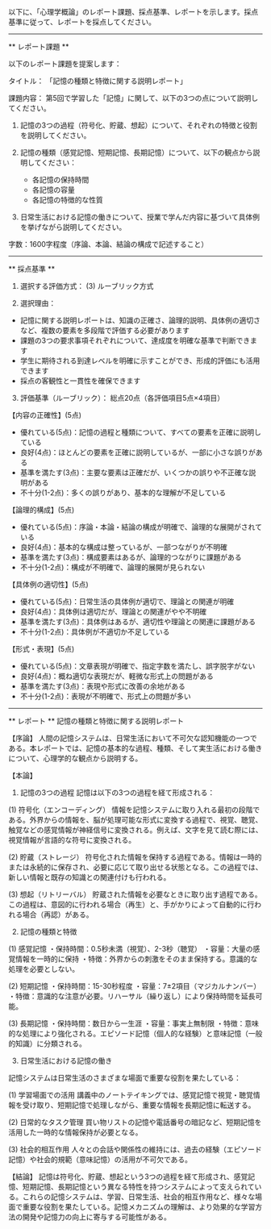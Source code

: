 以下に、「心理学概論」のレポート課題、採点基準、レポートを示します。採点基準に従って、レポートを採点してください。

---------------------------------------
** レポート課題 **

以下のレポート課題を提案します：

タイトル：
「記憶の種類と特徴に関する説明レポート」

課題内容：
第5回で学習した「記憶」に関して、以下の3つの点について説明してください。

1. 記憶の3つの過程（符号化、貯蔵、想起）について、それぞれの特徴と役割を説明してください。

2. 記憶の種類（感覚記憶、短期記憶、長期記憶）について、以下の観点から説明してください：
   - 各記憶の保持時間
   - 各記憶の容量
   - 各記憶の特徴的な性質

3. 日常生活における記憶の働きについて、授業で学んだ内容に基づいて具体例を挙げながら説明してください。

字数：1600字程度（序論、本論、結論の構成で記述すること）

---------------------------------------
** 採点基準 **

1. 選択する評価方式：
(3) ルーブリック方式

2. 選択理由：
- 記憶に関する説明レポートは、知識の正確さ、論理的説明、具体例の適切さなど、複数の要素を多段階で評価する必要があります
- 課題の3つの要求事項それぞれについて、達成度を明確な基準で判断できます
- 学生に期待される到達レベルを明確に示すことができ、形成的評価にも活用できます
- 採点の客観性と一貫性を確保できます

3. 評価基準（ルーブリック）：
総点20点（各評価項目5点×4項目）

【内容の正確性】(5点)
- 優れている(5点)：記憶の過程と種類について、すべての要素を正確に説明している
- 良好(4点)：ほとんどの要素を正確に説明しているが、一部に小さな誤りがある
- 基準を満たす(3点)：主要な要素は正確だが、いくつかの誤りや不正確な説明がある
- 不十分(1-2点)：多くの誤りがあり、基本的な理解が不足している

【論理的構成】(5点)
- 優れている(5点)：序論・本論・結論の構成が明確で、論理的な展開がされている
- 良好(4点)：基本的な構成は整っているが、一部つながりが不明確
- 基準を満たす(3点)：構成要素はあるが、論理的つながりに課題がある
- 不十分(1-2点)：構成が不明確で、論理的展開が見られない

【具体例の適切性】(5点)
- 優れている(5点)：日常生活の具体例が適切で、理論との関連が明確
- 良好(4点)：具体例は適切だが、理論との関連がやや不明確
- 基準を満たす(3点)：具体例はあるが、適切性や理論との関連に課題がある
- 不十分(1-2点)：具体例が不適切か不足している

【形式・表現】(5点)
- 優れている(5点)：文章表現が明確で、指定字数を満たし、誤字脱字がない
- 良好(4点)：概ね適切な表現だが、軽微な形式上の問題がある
- 基準を満たす(3点)：表現や形式に改善の余地がある
- 不十分(1-2点)：表現が不明確で、形式上の問題が多い

---------------------------------------
** レポート **
記憶の種類と特徴に関する説明レポート

【序論】
人間の記憶システムは、日常生活において不可欠な認知機能の一つである。本レポートでは、記憶の基本的な過程、種類、そして実生活における働きについて、心理学的な観点から説明する。

【本論】
1. 記憶の3つの過程
記憶は以下の3つの過程を経て形成される：

(1) 符号化（エンコーディング）
情報を記憶システムに取り入れる最初の段階である。外界からの情報を、脳が処理可能な形式に変換する過程で、視覚、聴覚、触覚などの感覚情報が神経信号に変換される。例えば、文字を見て読む際には、視覚情報が言語的な符号に変換される。

(2) 貯蔵（ストレージ）
符号化された情報を保持する過程である。情報は一時的または永続的に保存され、必要に応じて取り出せる状態となる。この過程では、新しい情報と既存の知識との関連付けも行われる。

(3) 想起（リトリーバル）
貯蔵された情報を必要なときに取り出す過程である。この過程は、意図的に行われる場合（再生）と、手がかりによって自動的に行われる場合（再認）がある。

2. 記憶の種類と特徴

(1) 感覚記憶
・保持時間：0.5秒未満（視覚）、2-3秒（聴覚）
・容量：大量の感覚情報を一時的に保持
・特徴：外界からの刺激をそのまま保持する。意識的な処理を必要としない。

(2) 短期記憶
・保持時間：15-30秒程度
・容量：7±2項目（マジカルナンバー）
・特徴：意識的な注意が必要。リハーサル（繰り返し）により保持時間を延長可能。

(3) 長期記憶
・保持時間：数日から一生涯
・容量：事実上無制限
・特徴：意味的な処理により強化される。エピソード記憶（個人的な経験）と意味記憶（一般的知識）に分類される。

3. 日常生活における記憶の働き

記憶システムは日常生活のさまざまな場面で重要な役割を果たしている：

(1) 学習場面での活用
講義中のノートテイキングでは、感覚記憶で視覚・聴覚情報を受け取り、短期記憶で処理しながら、重要な情報を長期記憶に転送する。

(2) 日常的なタスク管理
買い物リストの記憶や電話番号の暗記など、短期記憶を活用した一時的な情報保持が必要となる。

(3) 社会的相互作用
人々との会話や関係性の維持には、過去の経験（エピソード記憶）や社会的規範（意味記憶）の活用が不可欠である。

【結論】
記憶は符号化、貯蔵、想起という3つの過程を経て形成され、感覚記憶、短期記憶、長期記憶という異なる特性を持つシステムによって支えられている。これらの記憶システムは、学習、日常生活、社会的相互作用など、様々な場面で重要な役割を果たしている。記憶メカニズムの理解は、より効果的な学習方法の開発や記憶力の向上に寄与する可能性がある。

